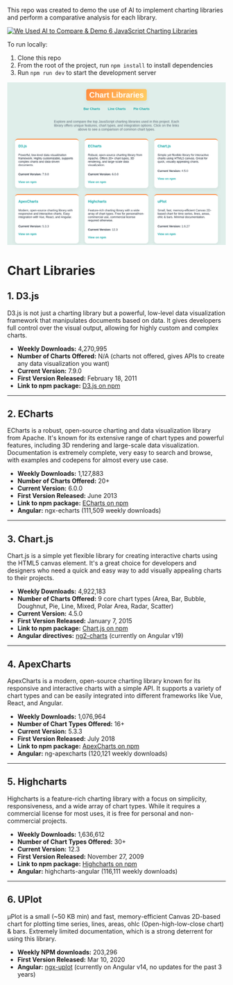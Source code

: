 This repo was created to demo the use of AI to implement charting libraries and perform a comparative analysis for each library.

[![We Used AI to Compare & Demo 6 JavaScript Charting Libraries](https://img.youtube.com/vi/iVmoBTvbwsE/0.jpg)](https://youtu.be/iVmoBTvbwsE)

To run locally:

1. Clone this repo
2. From the root of the project, run `npm install` to install dependencies
3. Run `npm run dev` to start the development server

![Landing Page Screenshot](./landing_page_screenshot.png)

# Chart Libraries

## 1. D3.js

D3.js is not just a charting library but a powerful, low-level data visualization framework that manipulates documents based on data. It gives developers full control over the visual output, allowing for highly custom and complex charts.

- **Weekly Downloads:** 4,270,995
- **Number of Charts Offered:** N/A (charts not offered, gives APIs to create any data visualization you want)
- **Current Version:** 7.9.0
- **First Version Released:** February 18, 2011
- **Link to npm package:** [D3.js on npm](https://www.npmjs.com/package/d3)

---

## 2. ECharts

ECharts is a robust, open-source charting and data visualization library from Apache. It's known for its extensive range of chart types and powerful features, including 3D rendering and large-scale data visualization. Documentation is extremely complete, very easy to search and browse, with examples and codepens for almost every use case.

- **Weekly Downloads:** 1,127,883
- **Number of Charts Offered:** 20+
- **Current Version:** 6.0.0
- **First Version Released:** June 2013
- **Link to npm package:** [ECharts on npm](https://www.npmjs.com/package/echarts)
- **Angular:** ngx-echarts (111,509 weekly downloads)

---

## 3. Chart.js

Chart.js is a simple yet flexible library for creating interactive charts using the HTML5 canvas element. It's a great choice for developers and designers who need a quick and easy way to add visually appealing charts to their projects.

- **Weekly Downloads:** 4,922,183
- **Number of Charts Offered:** 9 core chart types (Area, Bar, Bubble, Doughnut, Pie, Line, Mixed, Polar Area, Radar, Scatter)
- **Current Version:** 4.5.0
- **First Version Released:** January 7, 2015
- **Link to npm package:** [Chart.js on npm](https://www.npmjs.com/package/chart.js)
- **Angular directives:** [ng2-charts](https://github.com/valor-software/ng2-charts) (currently on Angular v19)

---

## 4. ApexCharts

ApexCharts is a modern, open-source charting library known for its responsive and interactive charts with a simple API. It supports a variety of chart types and can be easily integrated into different frameworks like Vue, React, and Angular.

- **Weekly Downloads:** 1,076,964
- **Number of Chart Types Offered:** 16+
- **Current Version:** 5.3.3
- **First Version Released:** July 2018
- **Link to npm package:** [ApexCharts on npm](https://www.npmjs.com/package/apexcharts)
- **Angular:** ng-apexcharts (120,121 weekly downloads)

---

## 5. Highcharts

Highcharts is a feature-rich charting library with a focus on simplicity, responsiveness, and a wide array of chart types. While it requires a commercial license for most uses, it is free for personal and non-commercial projects.

- **Weekly Downloads:** 1,636,612
- **Number of Chart Types Offered:** 30+
- **Current Version:** 12.3
- **First Version Released:** November 27, 2009
- **Link to npm package:** [Highcharts on npm](https://www.npmjs.com/package/highcharts)
- **Angular:** highcharts-angular (116,111 weekly downloads)

---

## 6. UPlot

μPlot is a small (~50 KB min) and fast, memory-efficient Canvas 2D-based chart for plotting time series, lines, areas, ohlc (Open-high-low-close chart) & bars. Extremely limited documentation, which is a strong deterrent for using this library.

- **Weekly NPM downloads:** 203,296
- **First Version Released:** Mar 10, 2020
- **Angular:** [ngx-uplot](https://github.com/thachnuida/ngx-uplot) (currently on Angular v14, no updates for the past 3 years)
